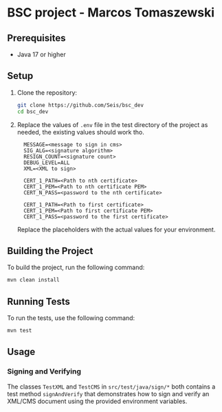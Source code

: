 # BSC project - Marcos Tomaszewski

## Prerequisites

- Java 17 or higher

## Setup

1. Clone the repository:
    ```sh
    git clone https://github.com/Seis/bsc_dev
    cd bsc_dev
    ```

2. Replace the values of `.env` file in the test directory of the project as needed, the existing values should work tho.

    ```plaintext
      MESSAGE=<message to sign in cms>
      SIG_ALG=<signature algorithm>
      RESIGN_COUNT=<signature count>
      DEBUG_LEVEL=ALL
      XML=<XML to sign>

      CERT_1_PATH=<Path to nth certificate>
      CERT_1_PEM=<Path to nth certificate PEM>
      CERT_N_PASS=<password to the nth certificate>

      CERT_1_PATH=<Path to first certificate>
      CERT_1_PEM=<Path to first certificate PEM>
      CERT_1_PASS=<password to the first certificate>
    ```

    Replace the placeholders with the actual values for your environment.

## Building the Project

To build the project, run the following command:

```sh
mvn clean install
```

## Running Tests

To run the tests, use the following command:

```sh
mvn test
```

## Usage

### Signing and Verifying

The classes `TestXML` and `TestCMS` in `src/test/java/sign/*` both contains a test method `signAndVerify` that demonstrates how to sign and verify an XML/CMS document using the provided environment variables.